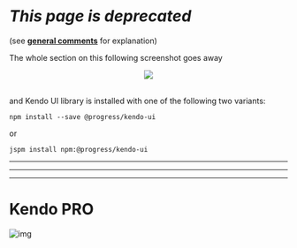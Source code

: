 # _This page is deprecated_

(see **[general comments](./general-comments.html)** for explanation)

The whole section on this following screenshot goes away

<p align=center>
  <img src="https://user-images.githubusercontent.com/2712405/30777269-f634e3f6-a084-11e7-885d-b95468b497c9.png"></img>
 <br><br>
</p>

and Kendo UI library is installed with one of the following two variants:

```
npm install --save @progress/kendo-ui
```

or

```
jspm install npm:@progress/kendo-ui

```
***
***
***





# Kendo PRO

![img](http://i.imgur.com/G224jrk.png)